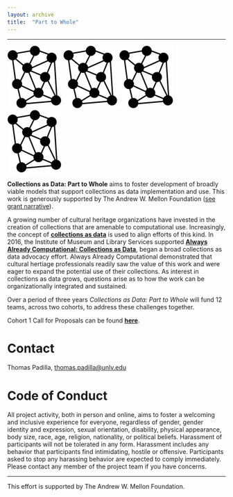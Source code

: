 ```yaml
---
layout: archive
title:  "Part to Whole"
---
```

---

![network](images/network.png) ![network](images/network.png) ![network](images/network.png) ![network](images/network.png)


**Collections as Data: Part to Whole** aims to foster development of broadly viable models that support collections as data implementation and use. This work is generously supported by The Andrew W. Mellon Foundation ([see grant narrative](https://github.com/collectionsasdata/collectionsasdata.github.io/blob/master/part2whole/cad_part2whole_narrative.pdf)). 

A growing number of cultural heritage organizations have invested in the creation of collections that are amenable to computational use. Increasingly, the concept of [**collections as data**](https://collectionsasdata.github.io/statement/) is used to align efforts of this kind. In 2016, the Institute of Museum and Library Services supported [**Always Already Computational: Collections as Data**](https://collectionsasdata.github.io/), began a broad collections as data advocacy effort. Always Already Computational demonstrated that cultural hertiage professionals readily saw the value of this work and were eager to expand the potential use of their collections. As interest in collections as data grows, questions arise as to how the work can be organizationally integrated and sustained. 

Over a period of three years *Collections as Data: Part to Whole* will fund 12 teams, across two cohorts, to address these challenges together. 

Cohort 1 Call for Proposals can be found [**here**]().
 
# Contact  

Thomas Padilla, <thomas.padilla@unlv.edu>

# Code of Conduct

All project activity, both in person and online, aims to foster a welcoming and inclusive experience for everyone, regardless of gender, gender identity and expression, sexual orientation, disability, physical appearance, body size, race, age, religion, nationality, or political beliefs. Harassment of participants will not be tolerated in any form. Harassment includes any behavior that participants find intimidating, hostile or offensive. Participants asked to stop any harassing behavior are expected to comply immediately. Please contact any member of the project team if you have concerns.

---
This effort is supported by The Andrew W. Mellon Foundation.   
